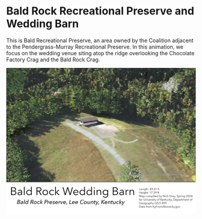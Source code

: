 # Bald Rock Recreational Preserve and Wedding Barn
This is Bald Recreational Preserve, an area owned by the Coalition adjacent to the Pendergrass-Murray Recreational Preserve. In this animation, we focus on the wedding venue siting atop the ridge overlooking the Chocolate Factory Crag and the Bald Rock Crag. 

![Map of the Wedding Barn](./map.jpg)